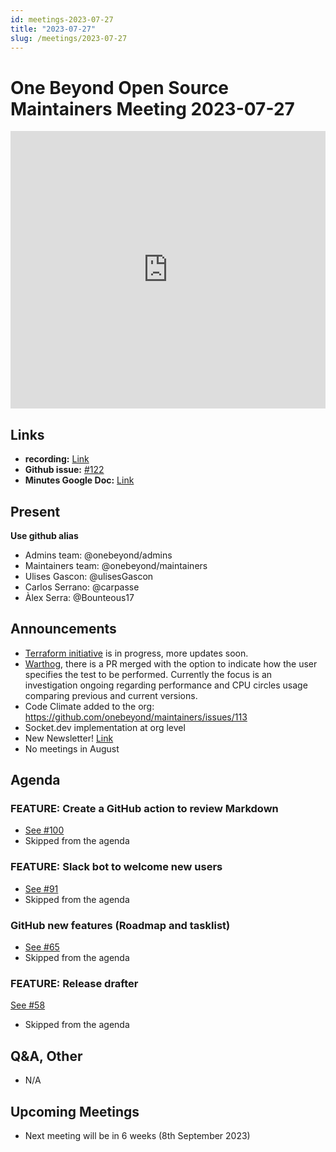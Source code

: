 ```yaml
---
id: meetings-2023-07-27
title: "2023-07-27"
slug: /meetings/2023-07-27
---
```


# One Beyond Open Source Maintainers Meeting 2023-07-27 

<iframe width="100%" height="444" src="https://www.youtube.com/embed/yjKEbFZ1a1s" title="YouTube video player" frameborder="0" allow="accelerometer; autoplay; clipboard-write; encrypted-media; gyroscope; picture-in-picture; web-share" allowfullscreen></iframe>

## Links
* **recording:** [Link](https://www.youtube.com/watch?v=yjKEbFZ1a1s)
* **Github issue:** [#122](https://github.com/onebeyond/maintainers/issues/122)
* **Minutes Google Doc:** [Link](https://docs.google.com/document/d/1oXh77qb4y2nga-vbgq62kivHd1ewYMfZ1rTDNRUriiY/edit)

## Present
__Use github alias__
* Admins team: @onebeyond/admins
* Maintainers team: @onebeyond/maintainers
* Ulises Gascon: @ulisesGascon
* Carlos Serrano: @carpasse
* Àlex Serra: @Bounteous17

## Announcements
- [Terraform initiative](https://github.com/onebeyond/org-infra) is in progress, more updates soon.
- [Warthog](https://github.com/onebeyond/warthog-load-testing), there is a PR merged with the option to indicate how the user specifies the test to be performed. Currently the focus is an investigation ongoing regarding performance and CPU circles usage comparing previous and current versions.
- Code Climate added to the org: https://github.com/onebeyond/maintainers/issues/113
- Socket.dev implementation at org level
- New Newsletter! [Link](https://onebeyond-maintainers.netlify.app/newsletters/2023-07)
- No meetings in August


## Agenda

### FEATURE: Create a GitHub action to review Markdown 
- [See #100](https://github.com/onebeyond/admin/issues/100)
- Skipped from the agenda

### FEATURE: Slack bot to welcome new users 
- [See #91](https://github.com/onebeyond/admin/issues/91)
- Skipped from the agenda


### GitHub new features (Roadmap and tasklist)
- [See #65](https://github.com/onebeyond/admin/issues/65)
- Skipped from the agenda



### FEATURE: Release drafter 
[See #58](https://github.com/onebeyond/admin/issues/58)
- Skipped from the agenda


## Q&A, Other

- N/A


## Upcoming Meetings
- Next meeting will be in 6 weeks (8th September  2023)


